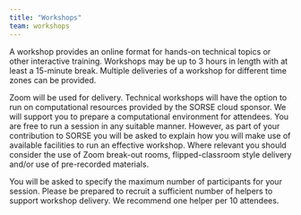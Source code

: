 ```yaml
---
title: "Workshops"
team: workshops
---
```


A workshop provides an online format for hands-on technical topics or other interactive training. Workshops may be up to 3 hours in length with at least a 15-minute break. Multiple deliveries of a workshop for different time zones can be provided.

Zoom will be used for delivery. Technical workshops will have the option to run on computational resources provided by the SORSE cloud sponsor. We will support you to prepare a computational environment for attendees. You are free to run a session in any suitable manner. However, as part of your contribution to SORSE you will be asked to explain how you will make use of available facilities to run an effective workshop. Where relevant you should consider the use of Zoom break-out rooms, flipped-classroom style delivery and/or use of pre-recorded materials.

You will be asked to specify the maximum number of participants for your session. Please be prepared to recruit a sufficient number of helpers to support workshop delivery. We recommend one helper per 10 attendees.
